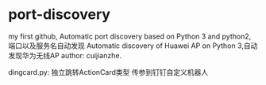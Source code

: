 # port-discovery
my first github,
Automatic port discovery based on Python 3 and python2, 端口以及服务名自动发现
Automatic discovery of Huawei AP on Python 3,自动发现华为无线AP
author: cuijianzhe.

dingcard.py: 独立跳转ActionCard类型 传参到钉钉自定义机器人

